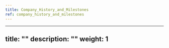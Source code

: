 ```yaml
---
title: Company_History_and_Milestones
ref: company_history_and_milestones
---
```

---
title: ""
description: ""
weight: 1
---